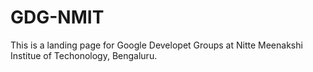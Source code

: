# GDG-NMIT

This is a landing page for Google Developet Groups at Nitte Meenakshi Institue of Techonology, Bengaluru.